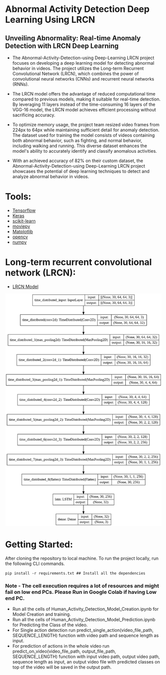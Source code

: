 # Abnormal Activity Detection Deep Learning Using LRCN
## Unveiling Abnormality: Real-time Anomaly Detection with LRCN Deep Learning

- The Abnormal-Activity-Detection-using Deep-Learning LRCN project focuses on developing a deep learning model for detecting abnormal behavior in videos. The project utilizes the Long-term Recurrent Convolutional Network (LRCN), which combines the power of convolutional neural networks (CNNs) and recurrent neural networks (RNNs).

- The LRCN model offers the advantage of reduced computational time compared to previous models, making it suitable for real-time detection. By leveraging 11 layers instead of the time-consuming 16 layers of the VGG-16 model, the LRCN model achieves efficient processing without sacrificing accuracy.

- To optimize memory usage, the project team resized video frames from 224px to 64px while maintaining sufficient detail for anomaly detection. The dataset used for training the model consists of videos containing both abnormal behavior, such as fighting, and normal behavior, including walking and running. This diverse dataset enhances the model's ability to accurately identify and classify anomalous activities.

- With an achieved accuracy of 82% on their custom dataset, the Abnormal-Activity-Detection-using Deep-Learning LRCN project showcases the potential of deep learning techniques to detect and analyze abnormal behavior in videos.


# Tools:
- [Tensorflow](https://www.tensorflow.org/io)
- [Keras](https://keras.io/)
- [scikit-learn](https://scikit-learn.org/stable/)
- [moviepy](https://zulko.github.io/moviepy/)
- [Matplotlib](https://matplotlib.org/)
- [opencv](https://opencv.org/)
- [numpy](https://numpy.org/)

# Long-term recurrent convolutional network (LRCN):

- [LRCN Model](https://sh-tsang.medium.com/brief-review-lrcn-long-term-recurrent-convolutional-networks-for-visual-recognition-and-9542bc7e8a79)

![](images/Suspicious_Human_Activity_LRCN_Model.png)

# Getting Started:
After cloning the repository to local machine.
To run the project locally, run the following CLI commands.
```
pip install -r requirements.txt ## Install all the dependencies
```
### Note - The cell execution requires a lot of resources and might fail on low end PCs. Please Run in Google Colab if having Low end PC.

- Run all the cells of Human_Activity_Detection_Model_Creation.ipynb for Model Creation and training.
- Run all the cells of Human_Activity_Detection_Model_Prediction.ipynb for Predicting the Class of the video.
- For Single action detection run predict_single_action(video_file_path, SEQUENCE_LENGTH) function with video path and sequence length as input.
- For prediction of actions in the whole video run predict_on_video(video_file_path, output_file_path, SEQUENCE_LENGTH) function with input video path, output video path, sequence length as input, an output video file with predicted classes on top of the video will be saved in the output path.
